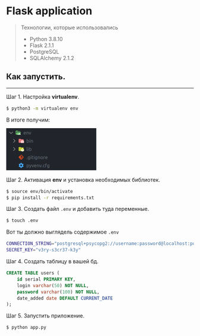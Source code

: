 # Flask application

> Технологии, которые использовались  
> - Python 3.8.10
> - Flask 2.1.1
> - PostgreSQL
> - SQLAlchemy 2.1.2


## Как запустить.

---

Шаг 1. Настройка **virtualenv**.

```bash
$ python3 -m virtualenv env
```

В итоге получим:

![env](./images/env.png)

Шаг 2. Активация **env** и установка необходимых библиотек.

```bash
$ source env/bin/activate
$ pip install -r requirements.txt
```

Шаг 3. Создать файл `.env` и добавить туда переменные.

```bash
$ touch .env
```

Вот ты должно выглядель содержимое `.env`

```bash
CONNECTION_STRING="postgresql+psycopg2://username:password@localhost:port/dbname"
SECRET_KEY="v3ry-s3cr37-k3y"
```

Шаг 4. Создать таблицу в вашей бд.

```SQL
CREATE TABLE users (
    id serial PRIMARY KEY,
    login varchar(50) NOT NULL,
    password varchar(100) NOT NULL,
    date_added date DEFAULT CURRENT_DATE
);
```

Шаг 5. Запустить приложение.

```bash
$ python app.py
```
